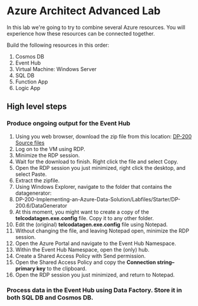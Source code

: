 # Azure Architect Advanced Lab

In this lab we're going to try to combine several Azure resources. You will experience how these resources can be connected together.

Build the following resources in this order:
1. Cosmos DB
1. Event Hub
1. Virtual Machine: Windows Server
1. SQL DB
1. Function App
1. Logic App

## High level steps

### Produce ongoing output for the Event Hub
1. Using you web browser, download the zip file from this location: [DP-200 Source files](https://github.com/MicrosoftLearning/DP-200-Implementing-an-Azure-Data-Solution/archive/master.zip)
1. Log on to the VM using RDP.
1. Minimize the RDP session.
1. Wait for the download to finish. Right click the file and select Copy.
1. Open the RDP session you just minimized, right click the desktop, and select Paste.
1. Extract the zipfile.
1. Using Windows Explorer, navigate to the folder that contains the datagenerator:
1. DP-200-Implementing-an-Azure-Data-Solution/Labfiles/Starter/DP-200.6/DataGenerator
1. At this moment, you might want to create a copy of the **telcodatagen.exe.config** file. Copy it to any other folder.
1. Edit the (original) **telcodatagen.exe.config** file using Notepad.
1. Without changing the file, and leaving Notepad open, minimize the RDP session.
1. Open the Azure Portal and navigate to the Event Hub Namespace.
1. Within the Event Hub Namespace, open the (only) hub.
1. Create a Shared Access Policy with Send permission.
1. Open the Shared Access Policy and copy the **Connection string–primary key** to the clipboard.
1. Open the RDP session you just minimized, and return to Notepad.

### Process data in the Event Hub using Data Factory. Store it in both SQL DB and Cosmos DB.


